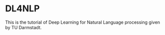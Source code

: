 # DL4NLP
This is the tutorial of Deep Learning for Natural Language processing given by TU Darmstadt.


